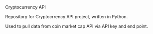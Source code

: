 Cryptocurrency API

Repository for Cryptocrrency API project, written in Python.

Used to pull data from coin market cap API via API key and end point.
